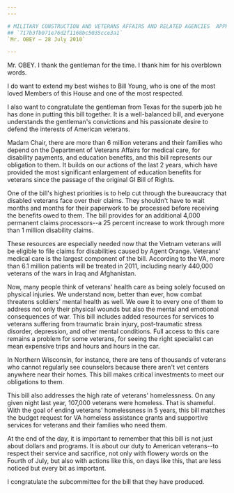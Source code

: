 ```yaml
---
---

# MILITARY CONSTRUCTION AND VETERANS AFFAIRS AND RELATED AGENCIES  APPROPRIATIONS ACT, 2011
## `717b3fb071e76d2f1168bc5035cce3a1`
`Mr. OBEY — 28 July 2010`

---
```



Mr. OBEY. I thank the gentleman for the time. I thank him for his 
overblown words.

I do want to extend my best wishes to Bill Young, who is one of the 
most loved Members of this House and one of the most respected.

I also want to congratulate the gentleman from Texas for the superb 
job he has done in putting this bill together. It is a well-balanced 
bill, and everyone understands the gentleman's convictions and his 
passionate desire to defend the interests of American veterans.

Madam Chair, there are more than 6 million veterans and their 
families who depend on the Department of Veterans Affairs for medical 
care, for disability payments, and education benefits, and this bill 
represents our obligation to them. It builds on our actions of the last 
2 years, which have provided the most significant enlargement of 
education benefits for veterans since the passage of the original GI 
Bill of Rights.

One of the bill's highest priorities is to help cut through the 
bureaucracy that disabled veterans face over their claims. They 
shouldn't have to wait months and months for their paperwork to be 
processed before receiving the benefits owed to them. The bill provides 
for an additional 4,000 permanent claims processors--a 25 percent 
increase to work through more than 1 million disability claims.

These resources are especially needed now that the Vietnam veterans 
will be eligible to file claims for disabilities caused by Agent 
Orange. Veterans' medical care is the largest component of the bill. 
According to the VA, more than 6.1 million patients will be treated in 
2011, including nearly 440,000 veterans of the wars in Iraq and 
Afghanistan.

Now, many people think of veterans' health care as being solely 
focused on physical injuries. We understand now, better than ever, how 
combat threatens soldiers' mental health as well. We owe it to every 
one of them to address not only their physical wounds but also the 
mental and emotional consequences of war. This bill includes added 
resources for services to veterans suffering from traumatic brain 
injury, post-traumatic stress disorder, depression, and other mental 
conditions. Full access to this care remains a problem for some 
veterans, for seeing the right specialist can mean expensive trips and 
hours and hours in the car.

In Northern Wisconsin, for instance, there are tens of thousands of 
veterans who cannot regularly see counselors because there aren't vet 
centers anywhere near their homes. This bill makes critical investments 
to meet our obligations to them.

This bill also addresses the high rate of veterans' homelessness. On 
any given night last year, 107,000 veterans were homeless. That is 
shameful. With the goal of ending veterans' homelessness in 5 years, 
this bill matches the budget request for VA homeless assistance grants 
and supportive services for veterans and their families who need them.

At the end of the day, it is important to remember that this bill is 
not just about dollars and programs. It is about our duty to American 
veterans--to respect their service and sacrifice, not only with flowery 
words on the Fourth of July, but also with actions like this, on days 
like this, that are less noticed but every bit as important.

I congratulate the subcommittee for the bill that they have produced.
